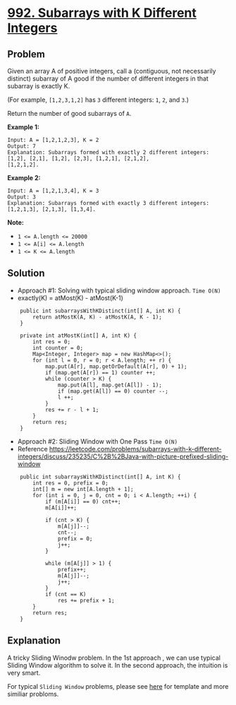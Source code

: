 # <a href='https://leetcode.com/problems/subarrays-with-k-different-integers/'>992. Subarrays with K Different Integers</a>

## Problem
Given an array A of positive integers, call a (contiguous, not necessarily distinct) subarray of A good if the number of 
different integers in that subarray is exactly K.

(For example, ```[1,2,3,1,2]``` has ```3``` different integers: ```1```, ```2```, and ```3```.)

Return the number of good subarrays of ```A```.

<strong>Example 1:</strong>
```
Input: A = [1,2,1,2,3], K = 2
Output: 7
Explanation: Subarrays formed with exactly 2 different integers: [1,2], [2,1], [1,2], [2,3], [1,2,1], [2,1,2], 
[1,2,1,2].
```
<strong>Example 2:</strong>
```
Input: A = [1,2,1,3,4], K = 3
Output: 3
Explanation: Subarrays formed with exactly 3 different integers: [1,2,1,3], [2,1,3], [1,3,4].
```

<strong>Note:</strong>
- ```1 <= A.length <= 20000```
- ```1 <= A[i] <= A.length```
- ```1 <= K <= A.length```

## Solution
- Approach #1: Solving with typical sliding window approach. ```Time O(N)```
- exactly(K) = atMost(K) - atMost(K-1)
```
    public int subarraysWithKDistinct(int[] A, int K) {
        return atMostK(A, K) - atMostK(A, K - 1);
    }
    
    private int atMostK(int[] A, int K) {
        int res = 0;
        int counter = 0;
        Map<Integer, Integer> map = new HashMap<>();
        for (int l = 0, r = 0; r < A.length; ++ r) {
            map.put(A[r], map.getOrDefault(A[r], 0) + 1);
            if (map.get(A[r]) == 1) counter ++;
            while (counter > K) {
                map.put(A[l], map.get(A[l]) - 1);
                if (map.get(A[l]) == 0) counter --;
                l ++;
            }
            res += r - l + 1;
        }
        return res;
    }
```

- Approach #2: Sliding Window with One Pass ```Time O(N)```
- Reference https://leetcode.com/problems/subarrays-with-k-different-integers/discuss/235235/C%2B%2BJava-with-picture-prefixed-sliding-window
```
    public int subarraysWithKDistinct(int[] A, int K) {
        int res = 0, prefix = 0;
        int[] m = new int[A.length + 1];
        for (int i = 0, j = 0, cnt = 0; i < A.length; ++i) {
            if (m[A[i]] == 0) cnt++;
            m[A[i]]++;
            
            if (cnt > K) {
                m[A[j]]--; 
                cnt--; 
                prefix = 0;
                j++;
            }
            
            while (m[A[j]] > 1) {
                prefix++; 
                m[A[j]]--;
                j++;
            }
            if (cnt == K) 
                res += prefix + 1;
        }
        return res;
    }
```

## Explanation
A tricky Sliding Winodw problem. In the 1st approach , we can use typical Sliding Window algorithm to solve it. In the second 
approach, the intuition is very smart. 

For typical ```Sliding Window``` problems, please see <a href='https://github.com/DongZhuoran/LeetCode/blob/master/specialtopics/SP.%20Sliding%20Window%20algorithm%20template.md'>here</a> for template and more similiar probloms.
